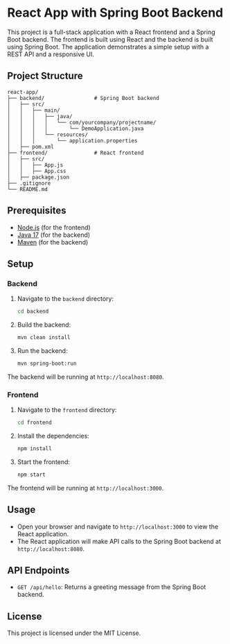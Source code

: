 # React App with Spring Boot Backend

This project is a full-stack application with a React frontend and a Spring Boot backend. The frontend is built using React and the backend is built using Spring Boot. The application demonstrates a simple setup with a REST API and a responsive UI.

## Project Structure

```
react-app/
├── backend/                # Spring Boot backend
│   ├── src/
│   │   ├── main/
│   │   │   ├── java/
│   │   │   │   └── com/yourcompany/projectname/
│   │   │   │       └── DemoApplication.java
│   │   │   └── resources/
│   │   │       └── application.properties
│   ├── pom.xml
├── frontend/               # React frontend
│   ├── src/
│   │   ├── App.js
│   │   ├── App.css
│   ├── package.json
├── .gitignore
└── README.md
```

## Prerequisites

- [Node.js](https://nodejs.org/) (for the frontend)
- [Java 17](https://www.oracle.com/java/technologies/javase-jdk17-downloads.html) (for the backend)
- [Maven](https://maven.apache.org/) (for the backend)

## Setup

### Backend

1. Navigate to the `backend` directory:
   ```sh
   cd backend
   ```

2. Build the backend:
   ```sh
   mvn clean install
   ```

3. Run the backend:
   ```sh
   mvn spring-boot:run
   ```

The backend will be running at `http://localhost:8080`.

### Frontend

1. Navigate to the `frontend` directory:
   ```sh
   cd frontend
   ```

2. Install the dependencies:
   ```sh
   npm install
   ```

3. Start the frontend:
   ```sh
   npm start
   ```

The frontend will be running at `http://localhost:3000`.

## Usage

- Open your browser and navigate to `http://localhost:3000` to view the React application.
- The React application will make API calls to the Spring Boot backend at `http://localhost:8080`.

## API Endpoints

- `GET /api/hello`: Returns a greeting message from the Spring Boot backend.

## License

This project is licensed under the MIT License.
